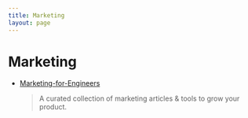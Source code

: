 ```yaml
---
title: Marketing
layout: page
---
```


# Marketing

- [Marketing-for-Engineers](https://github.com/LisaDziuba/Marketing-for-Engineers)
  > A curated collection of marketing articles & tools to grow your product.
